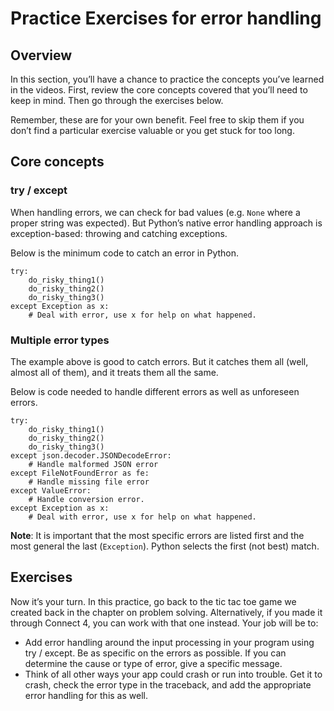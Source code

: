 Practice Exercises for error handling
=====================================

Overview
--------

In this section, you’ll have a chance to practice the concepts you’ve learned in the videos. First, review the core concepts covered that you’ll need to keep in mind. Then go through the exercises below.

Remember, these are for your own benefit. Feel free to skip them if you don’t find a particular exercise valuable or you get stuck for too long.

Core concepts
-------------

### try / except

When handling errors, we can check for bad values (e.g. `None` where a proper string was expected). But Python’s native error handling approach is exception-based: throwing and catching exceptions.

Below is the minimum code to catch an error in Python.

    try:
        do_risky_thing1()
        do_risky_thing2()
        do_risky_thing3()
    except Exception as x:
        # Deal with error, use x for help on what happened.

### Multiple error types

The example above is good to catch errors. But it catches them all (well, almost all of them), and it treats them all the same.

Below is code needed to handle different errors as well as unforeseen errors.

    try:
        do_risky_thing1()
        do_risky_thing2()
        do_risky_thing3()
    except json.decoder.JSONDecodeError:
        # Handle malformed JSON error
    except FileNotFoundError as fe:
        # Handle missing file error
    except ValueError:
        # Handle conversion error.
    except Exception as x:
        # Deal with error, use x for help on what happened.

**Note**: It is important that the most specific errors are listed first and the most general the last (`Exception`). Python selects the first (not best) match.

Exercises
---------

Now it’s your turn. In this practice, go back to the tic tac toe game we created back in the chapter on problem solving. Alternatively, if you made it through Connect 4, you can work with that one instead. Your job will be to:

-   Add error handling around the input processing in your program using try / except. Be as specific on the errors as possible. If you can determine the cause or type of error, give a specific message.
-   Think of all other ways your app could crash or run into trouble. Get it to crash, check the error type in the traceback, and add the appropriate error handling for this as well.

